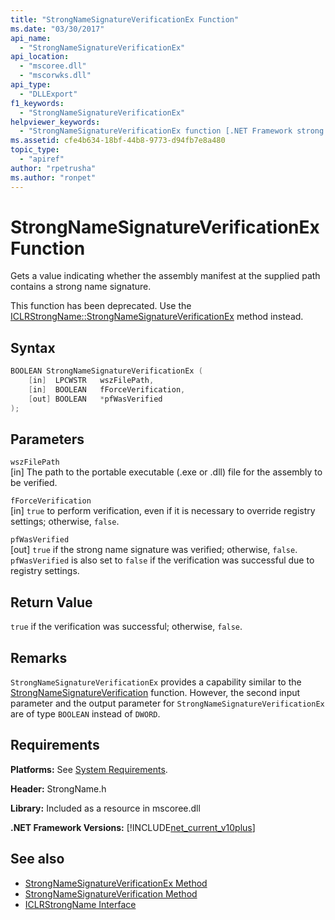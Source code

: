 ```yaml
---
title: "StrongNameSignatureVerificationEx Function"
ms.date: "03/30/2017"
api_name: 
  - "StrongNameSignatureVerificationEx"
api_location: 
  - "mscoree.dll"
  - "mscorwks.dll"
api_type: 
  - "DLLExport"
f1_keywords: 
  - "StrongNameSignatureVerificationEx"
helpviewer_keywords: 
  - "StrongNameSignatureVerificationEx function [.NET Framework strong naming]"
ms.assetid: cfe4b634-18bf-44b8-9773-d94fb7e8a480
topic_type: 
  - "apiref"
author: "rpetrusha"
ms.author: "ronpet"
---
```

# StrongNameSignatureVerificationEx Function
Gets a value indicating whether the assembly manifest at the supplied path contains a strong name signature.  
  
 This function has been deprecated. Use the [ICLRStrongName::StrongNameSignatureVerificationEx](../../../../docs/framework/unmanaged-api/hosting/iclrstrongname-strongnamesignatureverificationex-method.md) method instead.  
  
## Syntax  
  
```cpp  
BOOLEAN StrongNameSignatureVerificationEx (  
    [in]  LPCWSTR   wszFilePath,  
    [in]  BOOLEAN   fForceVerification,  
    [out] BOOLEAN   *pfWasVerified  
);  
```  
  
## Parameters  
 `wszFilePath`  
 [in] The path to the portable executable (.exe or .dll) file for the assembly to be verified.  
  
 `fForceVerification`  
 [in] `true` to perform verification, even if it is necessary to override registry settings; otherwise, `false`.  
  
 `pfWasVerified`  
 [out] `true` if the strong name signature was verified; otherwise, `false`. `pfWasVerified` is also set to `false` if the verification was successful due to registry settings.  
  
## Return Value  
 `true` if the verification was successful; otherwise, `false`.  
  
## Remarks  
 `StrongNameSignatureVerificationEx` provides a capability similar to the [StrongNameSignatureVerification](../../../../docs/framework/unmanaged-api/strong-naming/strongnamesignatureverification-function.md) function. However, the second input parameter and the output parameter for `StrongNameSignatureVerificationEx` are of type `BOOLEAN` instead of `DWORD`.  
  
## Requirements  
 **Platforms:** See [System Requirements](../../../../docs/framework/get-started/system-requirements.md).  
  
 **Header:** StrongName.h  
  
 **Library:** Included as a resource in mscoree.dll  
  
 **.NET Framework Versions:** [!INCLUDE[net_current_v10plus](../../../../includes/net-current-v10plus-md.md)]  
  
## See also

- [StrongNameSignatureVerificationEx Method](../../../../docs/framework/unmanaged-api/hosting/iclrstrongname-strongnamesignatureverificationex-method.md)
- [StrongNameSignatureVerification Method](../../../../docs/framework/unmanaged-api/hosting/iclrstrongname-strongnamesignatureverification-method.md)
- [ICLRStrongName Interface](../../../../docs/framework/unmanaged-api/hosting/iclrstrongname-interface.md)

